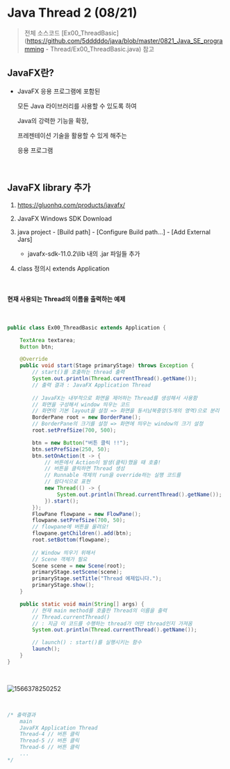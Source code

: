 # Java Thread 2 (08/21)

> 전체 소스코드 [Ex00_ThreadBasic](https://github.com/5dddddo/java/blob/master/0821_Java_SE_programming - Thread/Ex00_ThreadBasic.java) 참고

## JavaFX란?

- JavaFX 응용 프로그램에 포함된

  모든 Java 라이브러리를 사용할 수 있도록 하여

  Java의 강력한 기능을 확장,

  프레젠테이션 기술을 활용할 수 있게 해주는

  응용 프로그램

<br>

## JavaFX library 추가

1. https://gluonhq.com/products/javafx/
2. JavaFX Windows SDK Download
3. java project - [Build path] - [Configure Build path...] - [Add External Jars] 
   - javafx-sdk-11.0.2\lib 내의 .jar 파일들 추가

4. class 정의시 extends Application

<br>

#### 현재 사용되는 Thread의 이름을 출력하는 예제

<br>

```java
public class Ex00_ThreadBasic extends Application {

	TextArea textarea;
	Button btn;

	@Override
	public void start(Stage primaryStage) throws Exception {
		// start()를 호출하는 thread 출력
		System.out.println(Thread.currentThread().getName());
		// 출력 결과 : JavaFX Application Thread
        
		// JavaFX는 내부적으로 화면을 제어하는 Thread를 생성해서 사용함
		// 화면을 구성해서 window 띄우는 코드
		// 화면의 기본 layout을 설정 => 화면을 동서남북중앙(5개의 영역)으로 분리
		BorderPane root = new BorderPane();
		// BorderPane의 크기를 설정 => 화면에 띄우는 window의 크기 설정
		root.setPrefSize(700, 500);

		btn = new Button("버튼 클릭 !!");
		btn.setPrefSize(250, 50);
		btn.setOnAction(t -> {
			// 버튼에서 Action이 발생(클릭)했을 때 호출!
			// 버튼을 클릭하면 Thread 생성
			// Runnable 객체의 run을 override하는 실행 코드를
			// 람다식으로 표현
			new Thread(() -> {
				System.out.println(Thread.currentThread().getName());
			}).start();
		});
		FlowPane flowpane = new FlowPane();
		flowpane.setPrefSize(700, 50);
		// flowpane에 버튼을 올려요!
		flowpane.getChildren().add(btn);
		root.setBottom(flowpane);
		
		// Window 띄우기 위해서
		// Scene 객체가 필요
		Scene scene = new Scene(root);
		primaryStage.setScene(scene);
		primaryStage.setTitle("Thread 예제입니다.");
		primaryStage.show();
	}

	public static void main(String[] args) {
		// 현재 main method를 호출한 Thread의 이름을 출력
		// Thread.currentThread()
        // : 지금 이 코드를 수행하는 thread가 어떤 thread인지 가져옴
		System.out.println(Thread.currentThread().getName());

		// launch() : start()를 실행시키는 함수
		launch();
	}
}

```

<br>

![1566378250252](https://user-images.githubusercontent.com/50972986/63418789-a4002480-c43e-11e9-912c-96b987d40396.png)

<br>

```java
/* 출력결과
    main
    JavaFX Application Thread
    Thread-4 // 버튼 클릭
    Thread-5 // 버튼 클릭
    Thread-6 // 버튼 클릭
    ...
*/
```

